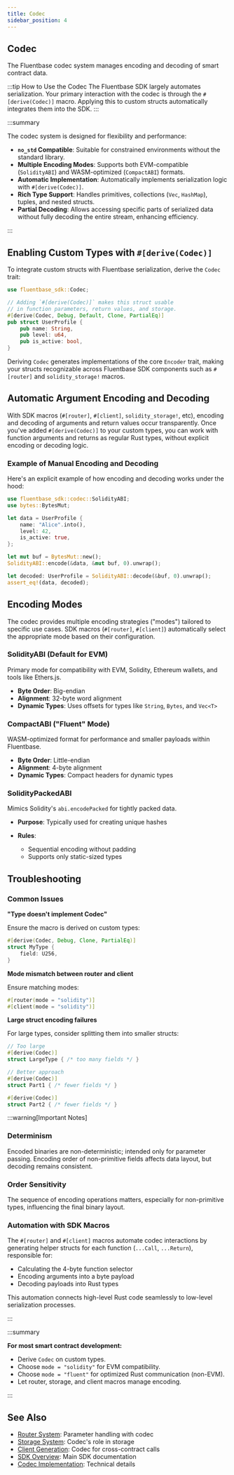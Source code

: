 ```yaml
---
title: Codec
sidebar_position: 4
---
```


Codec
---

The Fluentbase codec system manages encoding and decoding of smart contract data.

:::tip How to Use the Codec
The Fluentbase SDK largely automates serialization. Your primary interaction with the codec is through the `#[derive(Codec)]` macro. Applying this to custom structs automatically integrates them into the SDK.
:::

:::summary

The codec system is designed for flexibility and performance:

* **`no_std` Compatible**: Suitable for constrained environments without the standard library.
* **Multiple Encoding Modes**: Supports both EVM-compatible (`SolidityABI`) and WASM-optimized (`CompactABI`) formats.
* **Automatic Implementation**: Automatically implements serialization logic with `#[derive(Codec)]`.
* **Rich Type Support**: Handles primitives, collections (`Vec`, `HashMap`), tuples, and nested structs.
* **Partial Decoding**: Allows accessing specific parts of serialized data without fully decoding the entire stream, enhancing efficiency.

:::

## Enabling Custom Types with `#[derive(Codec)]`

To integrate custom structs with Fluentbase serialization, derive the `Codec` trait:

```rust
use fluentbase_sdk::Codec;

// Adding `#[derive(Codec)]` makes this struct usable
// in function parameters, return values, and storage.
#[derive(Codec, Debug, Default, Clone, PartialEq)]
pub struct UserProfile {
    pub name: String,
    pub level: u64,
    pub is_active: bool,
}
```

Deriving `Codec` generates implementations of the core `Encoder` trait, making your structs recognizable across Fluentbase SDK components such as `#[router]` and `solidity_storage!` macros.

## Automatic Argument Encoding and Decoding

With SDK macros (`#[router]`, `#[client]`, `solidity_storage!`, etc), encoding and decoding of arguments and return values occur transparently. Once you've added `#[derive(Codec)]` to your custom types, you can work with function arguments and returns as regular Rust types, without explicit encoding or decoding logic.

### Example of Manual Encoding and Decoding

Here's an explicit example of how encoding and decoding works under the hood:

```rust
use fluentbase_sdk::codec::SolidityABI;
use bytes::BytesMut;

let data = UserProfile {
    name: "Alice".into(),
    level: 42,
    is_active: true,
};

let mut buf = BytesMut::new();
SolidityABI::encode(&data, &mut buf, 0).unwrap();

let decoded: UserProfile = SolidityABI::decode(&buf, 0).unwrap();
assert_eq!(data, decoded);
```

## Encoding Modes

The codec provides multiple encoding strategies ("modes") tailored to specific use cases. SDK macros (`#[router]`, `#[client]`) automatically select the appropriate mode based on their configuration.

### SolidityABI (Default for EVM)

Primary mode for compatibility with EVM, Solidity, Ethereum wallets, and tools like Ethers.js.

* **Byte Order**: Big-endian
* **Alignment**: 32-byte word alignment
* **Dynamic Types**: Uses offsets for types like `String`, `Bytes`, and `Vec<T>`

### CompactABI ("Fluent" Mode)

WASM-optimized format for performance and smaller payloads within Fluentbase.

* **Byte Order**: Little-endian
* **Alignment**: 4-byte alignment
* **Dynamic Types**: Compact headers for dynamic types

### SolidityPackedABI

Mimics Solidity's `abi.encodePacked` for tightly packed data.

* **Purpose**: Typically used for creating unique hashes
* **Rules**:

  * Sequential encoding without padding
  * Supports only static-sized types

## Troubleshooting

### Common Issues

**"Type doesn't implement Codec"**

Ensure the macro is derived on custom types:

```rust
#[derive(Codec, Debug, Clone, PartialEq)]
struct MyType {
    field: U256,
}
```

**Mode mismatch between router and client**

Ensure matching modes:

```rust
#[router(mode = "solidity")]
#[client(mode = "solidity")]
```

**Large struct encoding failures**

For large types, consider splitting them into smaller structs:

```rust
// Too large
#[derive(Codec)]
struct LargeType { /* too many fields */ }

// Better approach
#[derive(Codec)]
struct Part1 { /* fewer fields */ }

#[derive(Codec)]
struct Part2 { /* fewer fields */ }
```

:::warning[Important Notes]

### Determinism

Encoded binaries are non-deterministic; intended only for parameter passing. Encoding order of non-primitive fields affects data layout, but decoding remains consistent.

### Order Sensitivity

The sequence of encoding operations matters, especially for non-primitive types, influencing the final binary layout.

### Automation with SDK Macros

The `#[router]` and `#[client]` macros automate codec interactions by generating helper structs for each function (`...Call`, `...Return`), responsible for:

* Calculating the 4-byte function selector
* Encoding arguments into a byte payload
* Decoding payloads into Rust types

This automation connects high-level Rust code seamlessly to low-level serialization processes.

:::

:::summary

**For most smart contract development:**

* Derive `Codec` on custom types.
* Choose `mode = "solidity"` for EVM compatibility.
* Choose `mode = "fluent"` for optimized Rust communication (non-EVM).
* Let router, storage, and client macros manage encoding.

:::

## See Also

* [Router System](./router.md): Parameter handling with codec
* [Storage System](./storage.md): Codec's role in storage
* [Client Generation](./client.md): Codec for cross-contract calls
* [SDK Overview](./build-w-fluentbase-sdk.md): Main SDK documentation
* [Codec Implementation](https://github.com/fluentlabs-xyz/fluentbase/tree/devel/crates/codec): Technical details
